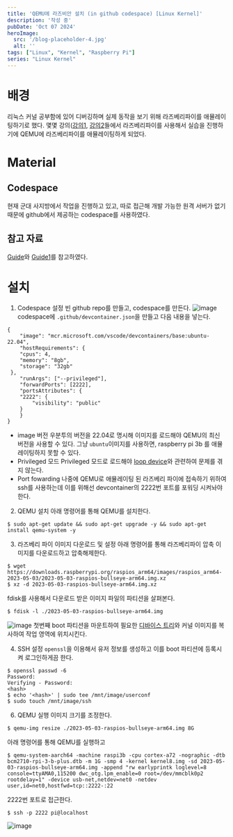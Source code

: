 ```yaml
---
title: 'QEMU에 라즈비안 설치 (in github codespace) [Linux Kernel]'
description: '작성 중'
pubDate: 'Oct 07 2024'
heroImage: 
  src: '/blog-placeholder-4.jpg'
  alt: ''
tags: ["Linux", "Kernel", "Raspberry Pi"]
series: "Linux Kernel"
---
```


# 배경
리눅스 커널 공부함에 있어 디버깅하며 실제 동작을 보기 위해 라즈베리파이를 애뮬레이팅하기로 했다. 
몇몇 강의([강의1](http://www.kocw.net/home/search/kemView.do?kemId=1266434), [강의2](https://www.inflearn.com/roadmaps/1668)들에서 
라즈베리파이를 사용해서 실습을 진행하기에 QEMU에 라즈베리파이를 애뮬레이팅하게 되었다.

# Material
## Codespace
현재 군대 사지방에서 작업을 진행하고 있고, 따로 접근해 개발 가능한 원격 서버가 없기 때문에 github에서 제공하는 codespace를 사용하였다.
## 참고 자료
[Guide](https://azeria-labs.com/emulate-raspberry-pi-with-qemu/)와 [Guide1](https://interrupt.memfault.com/blog/emulating-raspberry-pi-in-qemu)를 참고하였다.

# 설치
1. Codespace 설정
빈 github repo를 만들고, codespace를 만든다.
![image](https://github.com/user-attachments/assets/f8f96eb3-f708-4a8a-afe9-306caac1f2d8)
codespace에 `.github/devcontainer.json`을 만들고 다음 내용을 넣는다.
```
{
    "image": "mcr.microsoft.com/vscode/devcontainers/base:ubuntu-22.04",
    "hostRequirements": {
	"cpus": 4,
	"memory": "8gb",
	"storage": "32gb"
 },
    "runArgs": ["--privileged"],
	"forwardPorts": [2222],
    "portsAttributes": {
	"2222": {
	    "visibility": "public"
	}
    }
}
```
* image 버전
우분투의 버전을 22.04로 명시해 이미지를 로드해야 QEMU의 최신 버전을 사용할 수 있다. 그냥 `ubuntu`이미지를 사용하면, raspberry pi 3b 를 애뮬레이팅하지 못할 수 있다.
* Privileged 모드
Privileged 모드로 로드해야 [loop device](https://w.cublr.com/linux/loop-device/)와 관련하여 문제를 겪지 않는다. 
* Port fowarding
나중에 QEMU로 애뮬레이팅 된 라즈베리 파이에 접속하기 위하여 ssh를 사용하는데 이를 위해선 devcontainer의 2222번 포트를 포워딩 시켜놔야 한다.

2. QEMU 설치
아래 명령어를 통해 QEMU를 설치한다.
```
$ sudo apt-get update && sudo apt-get upgrade -y && sudo apt-get install qemu-system -y
```

3. 라즈베리 파이 이미지 다운로드 및 설정
아래 명령어를 통해 라즈베리파이 압축 이미지를 다운로드하고 압축해제한다.
```
$ wget https://downloads.raspberrypi.org/raspios_arm64/images/raspios_arm64-2023-05-03/2023-05-03-raspios-bullseye-arm64.img.xz
$ xz -d 2023-05-03-raspios-bullseye-arm64.img.xz
```
fdisk를 사용해서 다운로드 받은 이미지 파일의 파티션을 살펴본다.
```
$ fdisk -l ./2023-05-03-raspios-bullseye-arm64.img
```
![image](https://github.com/user-attachments/assets/b9517306-7c49-4681-a8ea-3f325102855e)
첫번째 boot 파티션을 마운트하여 필요한 [디바이스 트리](https://kernel.bz/boardPost/118684/3)와 커널 이미지를 복사하여 작업 영역에 위치시킨다.

4. SSH 설정
`openssl`을 이용해서 유저 정보를 생성하고 이를 boot 파티션에 등록시켜 로그인하게끔 한다.
```
$ openssl passwd -6
Password:
Verifying - Password:
<hash>
$ echo '<hash>' | sudo tee /mnt/image/userconf
$ sudo touch /mnt/image/ssh
```

6. QEMU 실행
이미지 크기를 조정한다.
```
$ qemu-img resize ./2023-05-03-raspios-bullseye-arm64.img 8G
```

아래 명령어를 통해 QEMU를 실행하고
```
$ qemu-system-aarch64 -machine raspi3b -cpu cortex-a72 -nographic -dtb bcm2710-rpi-3-b-plus.dtb -m 1G -smp 4 -kernel kernel8.img -sd 2023-05-03-raspios-bullseye-arm64.img -append "rw earlyprintk loglevel=8 console=ttyAMA0,115200 dwc_otg.lpm_enable=0 root=/dev/mmcblk0p2 rootdelay=1" -device usb-net,netdev=net0 -netdev user,id=net0,hostfwd=tcp::2222-:22
```
2222번 포트로 접근한다.
```
$ ssh -p 2222 pi@localhost
```
![image](https://github.com/user-attachments/assets/246b7c58-1849-44db-9597-75203d52cd4f)
